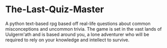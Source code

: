 # The-Last-Quiz-Master

A python text-based rpg based off real-life questions about common misconceptions and uncommon trivia.
The game is set in the vast lands of Uulgerm'ath and is based around you, a lone adventurer who will be required to rely on your knowledge and intellect to survive.
